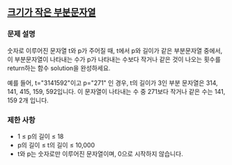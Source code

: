 ## [크기가 작은 부분문자열](https://school.programmers.co.kr/learn/courses/30/lessons/147355)

### 문제 설명

숫자로 이루어진 문자열 t와 p가 주어질 때, t에서 p와 길이가 같은 부분문자열 중에서, 이 부분문자열이 나타내는 수가 p가 나타내는 수보다 작거나 같은 것이 나오는 횟수를 return하는 함수 solution을 완성하세요.

예를 들어, t="3141592"이고 p="271" 인 경우, t의 길이가 3인 부분 문자열은 314, 141, 415, 159, 592입니다. 이 문자열이 나타내는 수 중 271보다 작거나 같은 수는 141, 159 2개 입니다.

### 제한 사항

- 1 ≤ p의 길이 ≤ 18
- p의 길이 ≤ t의 길이 ≤ 10,000
- t와 p는 숫자로만 이루어진 문자열이며, 0으로 시작하지 않습니다.
